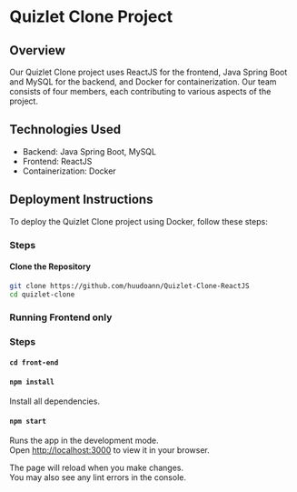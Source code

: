 # Quizlet Clone Project

## Overview

Our Quizlet Clone project uses ReactJS for the frontend, Java Spring Boot and MySQL for the backend, and Docker for containerization. Our team consists of four members, each contributing to various aspects of the project.


## Technologies Used
- Backend: Java Spring Boot, MySQL 
- Frontend: ReactJS
- Containerization: Docker

## Deployment Instructions
To deploy the Quizlet Clone project using Docker, follow these steps:

### Steps

#### Clone the Repository
```bash
git clone https://github.com/huudoann/Quizlet-Clone-ReactJS
cd quizlet-clone
```

### Running Frontend only

### Steps

#### `cd front-end`

#### `npm install`
Install all dependencies.

#### `npm start`

Runs the app in the development mode.\
Open [http://localhost:3000](http://localhost:3000) to view it in your browser.

The page will reload when you make changes.\
You may also see any lint errors in the console.

